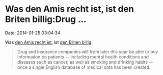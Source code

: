Was den Amis recht ist, ist den Briten billig:Drug \...
=======================================================

Date: 2014-01-25 03:04:34

Was [den Amis recht ist](http://blog.fefe.de/?ts=acf91d1c), ist [den
Briten
billig](http://www.theguardian.com/society/2014/jan/19/nhs-patient-data-available-companies-buy):

> Drug and insurance companies will from later this year be able to buy
> information on patients -- including mental health conditions and
> diseases such as cancer, as well as smoking and drinking habits --
> once a single English database of medical data has been created.
